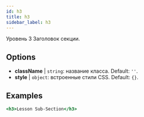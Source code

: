 ```yaml
---
id: h3
title: h3
sidebar_label: h3
---
```


Уровень 3 Заголовок секции.

## Options

* __className__ | `string`: название класса. Default: `''`.
* __style__ | `object`: встроенные стили CSS. Default: `{}`.


## Examples

```jsx live
<h3>Lesson Sub-Section</h3>
```


